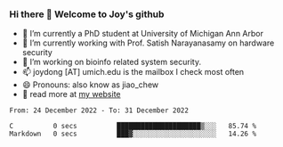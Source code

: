 ### Hi there 👋 Welcome to Joy's github

- 🔭 I’m currently a PhD student at University of Michigan Ann Arbor
- 🌱 I’m currently working with Prof. Satish Narayanasamy on hardware security
- 👯 I’m working on bioinfo related system security. 
- 📫 joydong [AT] umich.edu is the mailbox I check most often
- 😄 Pronouns: also know as jiao_chew
- 💬 read more at [my website](https://joydddd.github.io/)
<!--START_SECTION:waka-->

```text
From: 24 December 2022 - To: 31 December 2022

C          0 secs          █████████████████████▒░░░   85.74 %
Markdown   0 secs          ███▓░░░░░░░░░░░░░░░░░░░░░   14.26 %
```

<!--END_SECTION:waka-->
